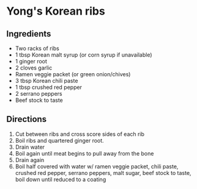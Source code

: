 Yong's Korean ribs
==================

Ingredients
-----------

- Two racks of ribs
- 1 tbsp Korean malt syrup (or corn syrup if unavailable)
- 1 ginger root
- 2 cloves garlic
- Ramen veggie packet (or green onion/chives)
- 3 tbsp Korean chili paste
- 1 tbsp crushed red pepper
- 2 serrano peppers
- Beef stock to taste

Directions
----------

1. Cut between ribs and cross score sides of each rib
2. Boil ribs and quartered ginger root.
3. Drain water
4. Boil again until meat begins to pull away from the bone
5. Drain again
6. Boil half covered with water w/ ramen veggie packet, chili paste, crushed red pepper, serrano peppers, malt sugar, beef stock to taste, boil down until reduced to a coating
